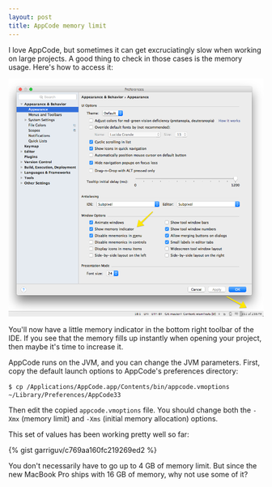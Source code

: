 ```yaml
---
layout: post
title: AppCode memory limit
---
```


I love AppCode, but sometimes it can get excruciatingly slow when working on large projects. A good thing to check in those cases is the memory usage. Here's how to access it:

![](public/images/appcode-memory.png)

You'll now have a little memory indicator in the bottom right toolbar of the IDE. If you see that the memory fills up instantly when opening your project, then maybe it's time to increase it.

AppCode runs on the JVM, and you can change the JVM parameters. First, copy the default launch options to AppCode's preferences directory:

```
$ cp /Applications/AppCode.app/Contents/bin/appcode.vmoptions ~/Library/Preferences/AppCode33
```

Then edit the copied `appcode.vmoptions` file. You should change both the `-Xmx` (memory limit) and `-Xms` (initial memory allocation) options.

This set of values has been working pretty well so far:

{% gist garriguv/c769aa160fc219269ed2 %}

You don't necessarily have to go up to 4 GB of memory limit. But since the new MacBook Pro ships with 16 GB of memory, why not use some of it?
